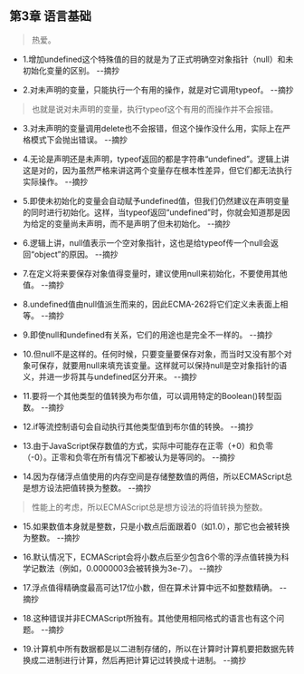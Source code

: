 ## 第3章 语言基础

>热爱。

- 1.增加undefined这个特殊值的目的就是为了正式明确空对象指针（null）和未初始化变量的区别。 --摘抄

- 2.对未声明的变量，只能执行一个有用的操作，就是对它调用typeof。 --摘抄

>也就是说对未声明的变量，执行typeof这个有用的而操作并不会报错。

- 3.对未声明的变量调用delete也不会报错，但这个操作没什么用，实际上在严格模式下会抛出错误。 --摘抄

- 4.无论是声明还是未声明，typeof返回的都是字符串“undefined”。逻辑上讲这是对的，因为虽然严格来讲这两个变量存在根本性差异，但它们都无法执行实际操作。 --摘抄

- 5.即使未初始化的变量会自动赋予undefined值，但我们仍然建议在声明变量的同时进行初始化。这样，当typeof返回“undefined”时，你就会知道那是因为给定的变量尚未声明，而不是声明了但未初始化。 --摘抄

- 6.逻辑上讲，null值表示一个空对象指针，这也是给typeof传一个null会返回“object”的原因。 --摘抄

- 7.在定义将来要保存对象值得变量时，建议使用null来初始化，不要使用其他值。 --摘抄

- 8.undefined值由null值派生而来的，因此ECMA-262将它们定义未表面上相等。 --摘抄

- 9.即使null和undefined有关系，它们的用途也是完全不一样的。 --摘抄

- 10.但null不是这样的。任何时候，只要变量要保存对象，而当时又没有那个对象可保存，就要用null来填充该变量。这样就可以保持null是空对象指针的语义，并进一步将其与undefined区分开来。 --摘抄

- 11.要将一个其他类型的值转换为布尔值，可以调用特定的Boolean()转型函数。 --摘抄

- 12.if等流控制语句会自动执行其他类型值到布尔值的转换。 --摘抄

- 13.由于JavaScript保存数值的方式，实际中可能存在正零（+0）和负零（-0）。正零和负零在所有情况下都被认为是等同的。 --摘抄

- 14.因为存储浮点值使用的内存空间是存储整数值的两倍，所以ECMAScript总是想方设法把值转换为整数。 --摘抄

>性能上的考虑，所以ECMAScript总是想方设法的将值转换为整数。

- 15.如果数值本身就是整数，只是小数点后面跟着0（如1.0），那它也会被转换为整数。 --摘抄

- 16.默认情况下，ECMAScript会将小数点后至少包含6个零的浮点值转换为科学记数法（例如，0.0000003会被转换为3e-7）。 --摘抄

- 17.浮点值得精确度最高可达17位小数，但在算术计算中远不如整数精确。 --摘抄

- 18.这种错误并非ECMAScript所独有。其他使用相同格式的语言也有这个问题。 --摘抄

- 19.计算机中所有数据都是以二进制存储的，所以在计算时计算机要把数据先转换成二进制进行计算，然后再把计算记过转换成十进制。 --摘抄
